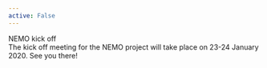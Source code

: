 ```yaml
---
active: False
---
```

NEMO kick off<br>
The kick off meeting for the NEMO project will take place on 23-24 January 2020. See you there!
